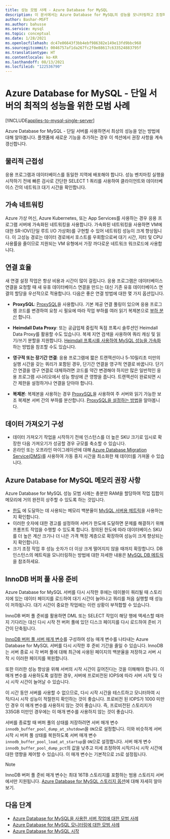 ```yaml
---
title: 성능 모범 사례 - Azure Database for MySQL
description: 이 문서에서는 Azure Database for MySQL의 성능을 모니터링하고 조정하기 위한 몇 가지 권장 사항을 설명합니다.
author: Bashar-MSFT
ms.author: bahusse
ms.service: mysql
ms.topic: conceptual
ms.date: 1/28/2021
ms.openlocfilehash: dc47e06643f3bb4ebf986382e149e13fd9bbc968
ms.sourcegitcommit: 0046757af1da267fc2f0e88617c633524883795f
ms.translationtype: HT
ms.contentlocale: ko-KR
ms.lasthandoff: 08/13/2021
ms.locfileid: "122536790"
---
```

# <a name="best-practices-for-optimal-performance-of-your-azure-database-for-mysql---single-server"></a>Azure Database for MySQL - 단일 서버의 최적의 성능을 위한 모범 사례

[!INCLUDE[applies-to-mysql-single-server](includes/applies-to-mysql-single-server.md)]

Azure Database for MySQL - 단일 서버를 사용하면서 최상의 성능을 얻는 방법에 대해 알아봅니다. 플랫폼에 새로운 기능을 추가하는 경우 이 섹션에서 권장 사항을 계속 갱신합니다.

## <a name="physical-proximity"></a>물리적 근접성

 응용 프로그램과 데이터베이스를 동일한 지역에 배포해야 합니다. 성능 벤치마킹 실행을 시작하기 전에 빠른 검사로 간단한 SELECT 1 쿼리를 사용하여 클라이언트와 데이터베이스 간의 네트워크 대기 시간을 확인합니다. 

## <a name="accelerated-networking"></a>가속 네트워킹

Azure 가상 머신, Azure Kubernetes, 또는 App Services를 사용하는 경우 응용 프로그램 서버에 가속화된 네트워킹을 사용합니다. 가속화된 네트워킹을 사용하면 VM에 대한 SR-IOV(단일 루트 I/O 가상화)를 구현할 수 있어 네트워킹 성능이 크게 향상됩니다. 이 고성능 경로는 데이터 경로에서 호스트를 우회함으로써 대기 시간, 지터 및 CPU 사용률을 줄이므로 지원되는 VM 유형에서 가장 까다로운 네트워크 워크로드에 사용합니다.

## <a name="connection-efficiency"></a>연결 효율

새 연결 설정 작업은 항상 비용과 시간이 많이 걸립니다. 응용 프로그램은 데이터베이스 연결을 요청할 때 새 유휴 데이터베이스 연결을 만드는 대신 기존 유휴 데이터베이스 연결의 할당을 우선적으로 적용합니다.  다음은 좋은 연결 방법에 대한 몇 가지 옵션입니다.

- **ProxySQL**: [ProxySQL](https://proxysql.com/)을 사용합니다. 기본 제공 연결 풀링이 있으며 응용 프로그램 코드를 변경하여 요청 시 필요에 따라 작업 부하를 여러 읽기 복제본으로 [부하 분산](https://techcommunity.microsoft.com/t5/azure-database-for-mysql/load-balance-read-replicas-using-proxysql-in-azure-database-for/ba-p/880042) 합니다.

- **Heimdall Data Proxy**: 또는 공급업체 중립적 독점 프록시 솔루션인 Heimdall Data Proxy를 활용할 수도 있습니다. 복제 지연 검색을 사용하여 쿼리 캐싱 및 읽기/쓰기 분할을 지원합니다. [Heimdall 프록시를 사용하여 MySQL 성능을 가속화](https://techcommunity.microsoft.com/t5/azure-database-for-mysql/accelerate-mysql-performance-with-the-heimdall-proxy/ba-p/1063349)하는 방법을 참조할 수도 있습니다.  

- **영구적 또는 장기간 연결**: 응용 프로그램에 짧은 트랜잭션이나 5-10밀리초 미만의 실행 시간을 갖는 쿼리가 포함된 경우, 단기간 연결을 영구적 연결로 바꿉니다. 단기간 연결을 영구 연결로 대체하려면 코드를 약간 변경해야 하지만 많은 일반적인 응용 프로그램 시나리오에서 성능 향상에 큰 영향을 줍니다. 트랜잭션이 완료되면 시간 제한을 설정하거나 연결을 닫아야 합니다.

- **복제본**: 복제본을 사용하는 경우 [ProxySQL](https://proxysql.com/)을 사용하여 주 서버와 읽기 가능한 보조 복제본 서버 간의 부하를 분산합니다. [ProxySQL을 설정하는 방법](https://techcommunity.microsoft.com/t5/azure-database-for-mysql/scaling-an-azure-database-for-mysql-workload-running-on/ba-p/1105847)을 알아봅니다.

## <a name="data-import-configurations"></a>데이터 가져오기 구성

- 데이터 가져오기 작업을 시작하기 전에 인스턴스를 더 높은 SKU 크기로 임시로 확장한 다음 가져오기가 성공할 경우 규모를 축소할 수 있습니다.
- 온라인 또는 오프라인 마이그레이션에 대해 [Azure Database Migration Service(DMS)](https://datamigration.microsoft.com/)를 사용하여 가동 중지 시간을 최소화한 채 데이터를 가져올 수 있습니다. 

## <a name="azure-database-for-mysql-memory-recommendations"></a>Azure Database for MySQL 메모리 권장 사항

Azure Database for MySQL 성능 모범 사례는 충분한 RAM을 할당하여 작업 집합이 메모리에 거의 완전히 상주할 수 있도록 하는 것입니다. 

- [한도](./concepts-pricing-tiers.md) 에 도달하는 데 사용되는 메모리 백분율이 [MySQL 서버용 메트릭](./concepts-monitoring.md)을 사용하는지 확인합니다. 
- 이러한 숫자에 대한 경고를 설정하여 서버가 한도에 도달하면 문제를 해결하기 위해 프롬프트 작업을 수행할 수 있도록 합니다. 정의된 한도에 따라 데이터베이스 SKU를 더 높은 계산 크기나 더 나은 가격 책정 계층으로 확장하여 성능이 크게 향상되는지 확인합니다. 
- 크기 조정 작업 후 성능 숫자가 더 이상 크게 떨어지지 않을 때까지 확장합니다. DB 인스턴스의 메트릭을 모니터링하는 방법에 대한 자세한 내용은 [MySQL DB 메트릭](./concepts-monitoring.md#metrics)을 참조하세요.
 
## <a name="use-innodb-buffer-pool-warmup"></a>InnoDB 버퍼 풀 사용 준비

Azure Database for MySQL 서버를 다시 시작한 후에는 테이블이 쿼리될 때 스토리지에 있는 데이터 페이지를 로드하여 대기 시간이 늘어나고 쿼리를 처음 실행할 때 성능이 저하됩니다. 대기 시간이 중요한 작업에는 이런 상황이 부적합할 수 있습니다. 

InnoDB 버퍼 풀 준비를 활용하면 DML 또는 SELECT 작업이 해당 행에 액세스할 때까지 기다리는 대신 다시 시작 전 버퍼 풀에 있던 디스크 페이지를 다시 로드하여 준비 기간이 단축됩니다.

[InnoDB 버퍼 풀 서버 매개 변수](https://dev.mysql.com/doc/refman/8.0/en/innodb-preload-buffer-pool.html)를 구성하여 성능 매개 변수를 나타내는 Azure Database for MySQL 서버를 다시 시작한 후 준비 기간을 줄일 수 있습니다. InnoDB는 서버 종료 시 각 버퍼 풀에 대해 최근에 사용된 페이지의 백분율을 저장하고 서버 시작 시 이러한 페이지를 복원합니다.

또한 이러한 성능 향상을 위해 서버의 시작 시간이 길어진다는 것을 이해해야 합니다. 이 매개 변수를 사용하도록 설정한 경우, 서버에 프로비전된 IOPS에 따라 서버 시작 및 다시 시작 시간이 늘어날 수 있습니다. 

이 시간 동안 서버를 사용할 수 없으므로, 다시 시작 시간을 테스트하고 모니터하여 시작/다시 시작 성능이 적절한지 확인하는 것이 좋습니다. 프로비전 된 IOPS가 1000 미만인 경우 이 매개 변수를 사용하지 않는 것이 좋습니다. 즉, 프로비전된 스토리지가 335GB 미만인 경우에는 이 매개 변수를 사용하지 않는 것이 좋습니다.

서버를 종료할 때 버퍼 풀의 상태를 저장하려면 서버 매개 변수 `innodb_buffer_pool_dump_at_shutdown`을 `ON`으로 설정합니다. 이와 비슷하게 서버 시작 시 버퍼 풀 상태를 복원하도록 서버 매개 변수 `innodb_buffer_pool_load_at_startup`을 `ON`으로 설정합니다. 서버 매개 변수 `innodb_buffer_pool_dump_pct`의 값을 낮추고 미세 조정하여 시작/다시 시작 시간에 대한 영향을 제어할 수 있습니다. 이 매개 변수는 기본적으로 `25`로 설정됩니다.

> [!Note]
> InnoDB 버퍼 풀 준비 매개 변수는 최대 16TB 스토리지를 포함하는 범용 스토리지 서버에서만 지원됩니다. [Azure Database for MySQL 스토리지 옵션](./concepts-pricing-tiers.md#storage)에 대해 자세히 알아보기.

## <a name="next-steps"></a>다음 단계

- [Azure Database for MySQL을 사용한 서버 작업에 대한 모범 사례](concept-operation-excellence-best-practices.md) <br/>
- [Azure Database for MySQL 모니터링에 대한 모범 사례](concept-monitoring-best-practices.md)<br/>
- [Azure Database for MySQL 시작](quickstart-create-mysql-server-database-using-azure-portal.md)<br/>
